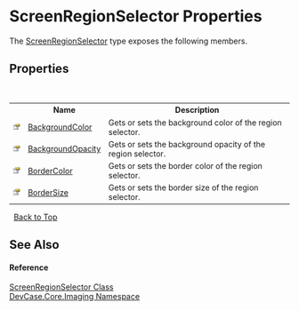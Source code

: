 # ScreenRegionSelector Properties
 

The <a href="T_DevCase_Core_Imaging_ScreenRegionSelector">ScreenRegionSelector</a> type exposes the following members.


## Properties
&nbsp;<table><tr><th></th><th>Name</th><th>Description</th></tr><tr><td>![Public property](media/pubproperty.gif "Public property")</td><td><a href="P_DevCase_Core_Imaging_ScreenRegionSelector_BackgroundColor">BackgroundColor</a></td><td>
Gets or sets the background color of the region selector.</td></tr><tr><td>![Public property](media/pubproperty.gif "Public property")</td><td><a href="P_DevCase_Core_Imaging_ScreenRegionSelector_BackgroundOpacity">BackgroundOpacity</a></td><td>
Gets or sets the background opacity of the region selector.</td></tr><tr><td>![Public property](media/pubproperty.gif "Public property")</td><td><a href="P_DevCase_Core_Imaging_ScreenRegionSelector_BorderColor">BorderColor</a></td><td>
Gets or sets the border color of the region selector.</td></tr><tr><td>![Public property](media/pubproperty.gif "Public property")</td><td><a href="P_DevCase_Core_Imaging_ScreenRegionSelector_BorderSize">BorderSize</a></td><td>
Gets or sets the border size of the region selector.</td></tr></table>&nbsp;
<a href="#screenregionselector-properties">Back to Top</a>

## See Also


#### Reference
<a href="T_DevCase_Core_Imaging_ScreenRegionSelector">ScreenRegionSelector Class</a><br /><a href="N_DevCase_Core_Imaging">DevCase.Core.Imaging Namespace</a><br />